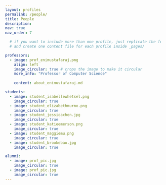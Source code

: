 ```yaml
---
layout: profiles
permalink: /people/
title: People
description: 
nav: true
nav_order: 7

  # if you want to include more than one profile, just replicate the following block
  # and create one content file for each profile inside _pages/

professors:
  - image: prof_enimustafaraj.png
    align: left
    image_circular: true # crops the image to make it circular
    more_info: "Professor of Computer Science"
                
    content: about_enimustafaraj.md

students:
  - image: student_isabellewhetsel.png
    image_circular: true
  - image: student_elizabethmurno.png
    image_circular: true
  - image: student_jessicachen.jpg
    image_circular: true
  - image: student_katieemerson.png
    image_circular: true
  - image: student_maggiemu.png
    image_circular: true
  - image: student_brookebao.jpg
    image_circular: true

alumni:
  - image: prof_pic.jpg
    image_circular: true
  - image: prof_pic.jpg
    image_circular: true
---
```

